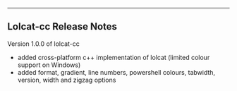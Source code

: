 ------------------
Lolcat-cc Release Notes
------------------

Version 1.0.0 of lolcat-cc
* added cross-platform c++ implementation of lolcat (limited colour support on Windows)
* added format, gradient, line numbers, powershell colours, tabwidth, version, width and zigzag options
